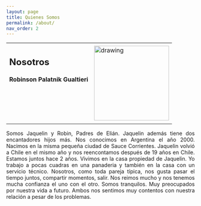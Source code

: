 ```yaml
---
layout: page
title: Quienes Somos
permalink: /about/
nav_order: 2
---
```


<table class="notable">
<td><h2>Nosotros</h2>
<h4>Robinson Palatnik Gualtieri</h4>
<h1 class="western" align="left">&nbsp;</h1>
</td>
<td>
<img src="/elianbebe/assets/images/20200606_194653.jpg" alt="drawing" width="200"/>
</td>
</table>


<p style="text-align:justify">
Somos Jaquelin y Robin, Padres de Elián. Jaquelin además tiene dos encantadores hijos más. Nos conocimos en Argentina el año 2000. Nacimos en la misma pequeña ciudad de Sauce Corrientes. Jaquelin volvió a Chile en el mismo año y nos reencontamos después de 19 años en Chile. Estamos juntos hace 2 años. Vivimos en la casa propiedad de Jaquelin. Yo trabajo a pocas cuadras en una panaderia y también en la casa con un servicio técnico. Nosotros, como toda pareja típica, nos gusta pasar el tiempo juntos, compartir momentos, salir. Nos reimos mucho y nos tenemos mucha confianza el uno con el otro. Somos tranquilos. Muy preocupados por nuestra vida a futuro. Ambos nos sentimos muy contentos con nuestra relación a pesar de los problemas.

</p>
